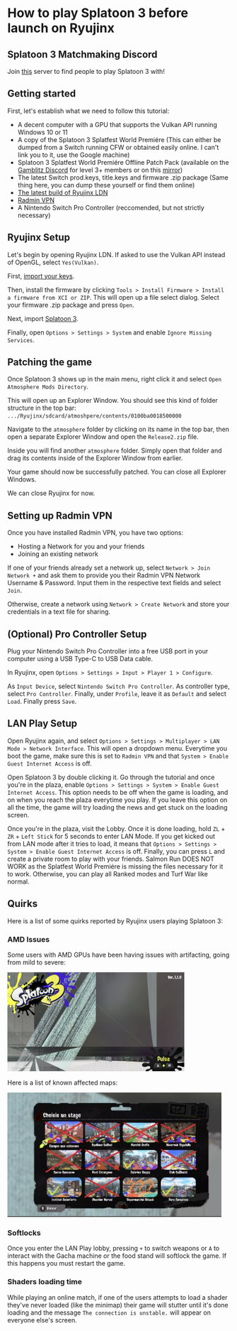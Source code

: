# How to play Splatoon 3 before launch on Ryujinx 

## Splatoon 3 Matchmaking Discord
Join [this](https://discord.gg/d8TBPEKYwZ) server to find people to play Splatoon 3 with!

## Getting started
First, let's establish what we need to follow this tutorial:
- A decent computer with a GPU that supports the Vulkan API running Windows 10 or 11
- A copy of the Splatoon 3 Splatfest World Premiére (This can either be dumped from a Switch running CFW or obtained easily online. I can't link you to it, use the Google machine)
- Splatoon 3 Splatfest World Premiére Offline Patch Pack (available on the [Gamblitz Discord](https://discord.gg/PsX8qZYCcV) for level 3+ members or on this [mirror](https://matthew5pl.net/files/Release2.zip))
- The latest Switch prod.keys, title.keys and firmware .zip package (Same thing here, you can dump these yourself or find them online)
- [The latest build of Ryujinx LDN](https://github.com/Ryujinx/Ryujinx/wiki/Multiplayer-(LDN-Local-Wireless)-Guide)
- [Radmin VPN](https://www.radmin-vpn.com/)
- A Nintendo Switch Pro Controller (reccomended, but not strictly necessary)

## Ryujinx Setup

Let's begin by opening Ryujinx LDN. If asked to use the Vulkan API instead of OpenGL, select `Yes(Vulkan)`. 

First, [import your keys](https://github.com/Ryujinx/Ryujinx/wiki/Ryujinx-Setup-%26-Configuration-Guide#initial-setup---placement-of-prodkeys).

Then, install the firmware by clicking `Tools > Install Firmware > Install a firmware from XCI or ZIP`. This will open up a file select dialog. Select your firmware .zip package and press `Open`.

Next, import [Splatoon 3](https://github.com/Ryujinx/Ryujinx/wiki/Ryujinx-Setup-%26-Configuration-Guide#adding-your-games-to-ryujinx).

Finally, open `Options > Settings > System` and enable `Ignore Missing Services`.

## Patching the game

Once Splatoon 3 shows up in the main menu, right click it and select `Open Atmosphere Mods Directory`.

This will open up an Explorer Window. You should see this kind of folder structure in the top bar:
`.../Ryujinx/sdcard/atmoshpere/contents/0100ba0018500000`

Navigate to the `atmosphere` folder by clicking on its name in the top bar, then open a separate Explorer Window and open the `Release2.zip` file.

Inside you will find another `atmosphere` folder. Simply open that folder and drag its contents inside of the Explorer Window from earlier.

Your game should now be successfully patched. You can close all Explorer Windows.

We can close Ryujinx for now.

## Setting up Radmin VPN

Once you have installed Radmin VPN, you have two options:

- Hosting a Network for you and your friends
- Joining an existing network

If one of your friends already set a network up, select `Network > Join Network +` and ask them to provide you their Radmin VPN Network Username & Password. Input them in the respective text fields and select `Join`.

Otherwise, create a network using `Network > Create Network` and store your credentials in a text file for sharing.

## (Optional) Pro Controller Setup

Plug your Nintendo Switch Pro Controller into a free USB port in your computer using a USB Type-C to USB Data cable.

In Ryujinx, open `Options > Settings > Input > Player 1 > Configure`.

As `Input Device`, select `Nintendo Switch Pro Controller`. As controller type, select `Pro Controller`. Finally, under `Profile`, leave it as `Default` and select `Load`. Finally press `Save`.

## LAN Play Setup

Open Ryujinx again, and select `Options > Settings > Multiplayer > LAN Mode > Network Interface`. This will open a dropdown menu. Everytime you boot the game, make sure this is set to `Radmin VPN` and that `System > Enable Guest Internet Access` is off.

Open Splatoon 3 by double clicking it. Go through the tutorial and once you're in the plaza, enable `Options > Settings > System > Enable Guest Internet Access`. This option needs to be off when the game is loading, and on when you reach the plaza everytime you play. If you leave this option on all the time, the game will try loading the news and get stuck on the loading screen.

Once you're in the plaza, visit the Lobby. Once it is done loading, hold `ZL` + `ZR` + `Left Stick` for 5 seconds to enter LAN Mode. If you get kicked out from LAN mode after it tries to load, it means that `Options > Settings > System > Enable Guest Internet Access` is off. Finally, you can press `L` and create a private room to play with your friends. Salmon Run DOES NOT WORK as the Splatfest World Premiére is missing the files necessary for it to work. Otherwise, you can play all Ranked modes and Turf War like normal.

## Quirks

Here is a list of some quirks reported by Ryujinx users playing Splatoon 3:
### AMD Issues
Some users with AMD GPUs have been having issues with artifacting, going from mild to severe:
  
<img alt="Severe artifacting issues on an RX 580" style="width: 400px; height: 223px;" src="https://raw.githubusercontent.com/matthew-5pl/Splatoon-3-Ryujinx-Tutorial/main/amd.png">

Here is a list of known affected maps:

<img src="https://raw.githubusercontent.com/matthew-5pl/Splatoon-3-Ryujinx-Tutorial/main/avoid.png">
    
### Softlocks

Once you enter the LAN Play lobby, pressing `+` to switch weapons or `A` to interact with the Gacha machine or the food stand will softlock the game. If this happens you must restart the game.

### Shaders loading time

While playing an online match, if one of the users attempts to load a shader they've never loaded (like the minimap) their game will stutter until it's done loading and the message `The connection is unstable.` will appear on everyone else's screen.
